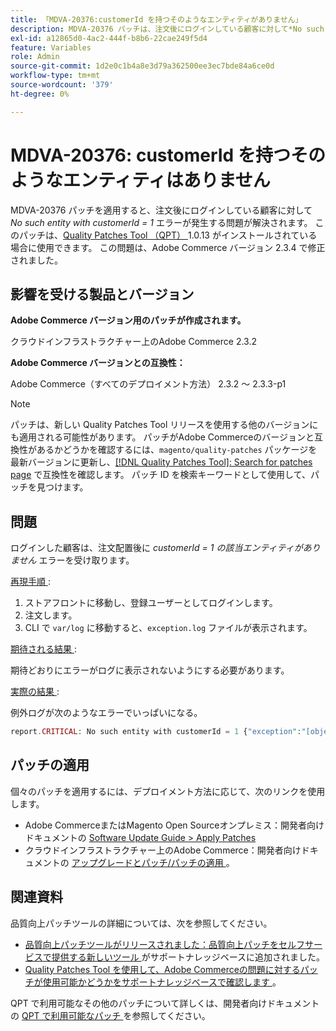 ```yaml
---
title: 「MDVA-20376:customerId を持つそのようなエンティティがありません」
description: MDVA-20376 パッチは、注文後にログインしている顧客に対して*No such entity with customerId = 1* エラーが発生する問題を解決します。 このパッチは、[Quality Patches Tool （QPT） ] （https://devdocs.magento.com/guides/v2.4/comp-mgr/patching.html#mqp） 1.0.13 がインストールされている場合に利用できます。 この問題は、Adobe Commerce バージョン 2.3.4 で修正されました。
exl-id: a12865d0-4ac2-444f-b8b6-22cae249f5d4
feature: Variables
role: Admin
source-git-commit: 1d2e0c1b4a8e3d79a362500ee3ec7bde84a6ce0d
workflow-type: tm+mt
source-wordcount: '379'
ht-degree: 0%

---
```


# MDVA-20376: customerId を持つそのようなエンティティはありません

MDVA-20376 パッチを適用すると、注文後にログインしている顧客に対して *No such entity with customerId = 1* エラーが発生する問題が解決されます。 このパッチは、[Quality Patches Tool （QPT） ](https://devdocs.magento.com/guides/v2.4/comp-mgr/patching.html#mqp)1.0.13 がインストールされている場合に使用できます。 この問題は、Adobe Commerce バージョン 2.3.4 で修正されました。

## 影響を受ける製品とバージョン

**Adobe Commerce バージョン用のパッチが作成されます。**

クラウドインフラストラクチャー上のAdobe Commerce 2.3.2

**Adobe Commerce バージョンとの互換性：**

Adobe Commerce（すべてのデプロイメント方法） 2.3.2 ～ 2.3.3-p1

>[!NOTE]
>
>パッチは、新しい Quality Patches Tool リリースを使用する他のバージョンにも適用される可能性があります。 パッチがAdobe Commerceのバージョンと互換性があるかどうかを確認するには、`magento/quality-patches` パッケージを最新バージョンに更新し、[[!DNL Quality Patches Tool]: Search for patches page](https://devdocs.magento.com/quality-patches/tool.html#patch-grid) で互換性を確認します。 パッチ ID を検索キーワードとして使用して、パッチを見つけます。

## 問題

ログインした顧客は、注文配置後に *customerId = 1 の該当エンティティがありません* エラーを受け取ります。

<u> 再現手順 </u>:

1. ストアフロントに移動し、登録ユーザーとしてログインします。
1. 注文します。
1. CLI で `var/log` に移動すると、`exception.log` ファイルが表示されます。

<u> 期待される結果 </u>:

期待どおりにエラーがログに表示されないようにする必要があります。

<u> 実際の結果 </u>:

例外ログが次のようなエラーでいっぱいになる。

```php
report.CRITICAL: No such entity with customerId = 1 {"exception":"[object] (Magento\\Framework\\Exception\\NoSuchEntityException(code: 0): No such entity with customerId = 1 at /mnt/data/home/nyarlaga/dev/232/vendor/magento/framework/Exception/NoSuchEntityException.php:50)"} []
```

## パッチの適用

個々のパッチを適用するには、デプロイメント方法に応じて、次のリンクを使用します。

* Adobe CommerceまたはMagento Open Sourceオンプレミス：開発者向けドキュメントの [Software Update Guide > Apply Patches](https://devdocs.magento.com/guides/v2.4/comp-mgr/patching/mqp.html)
* クラウドインフラストラクチャー上のAdobe Commerce：開発者向けドキュメントの [ アップグレードとパッチ/パッチの適用 ](https://devdocs.magento.com/cloud/project/project-patch.html)。

## 関連資料

品質向上パッチツールの詳細については、次を参照してください。

* [ 品質向上パッチツールがリリースされました：品質向上パッチをセルフサービスで提供する新しいツール ](/help/announcements/adobe-commerce-announcements/magento-quality-patches-released-new-tool-to-self-serve-quality-patches.md) がサポートナレッジベースに追加されました。
* [Quality Patches Tool を使用して、Adobe Commerceの問題に対するパッチが使用可能かどうかをサポートナレッジベースで確認します ](/help/support-tools/patches-available-in-qpt-tool/check-patch-for-magento-issue-with-magento-quality-patches.md)。

QPT で利用可能なその他のパッチについて詳しくは、開発者向けドキュメントの [QPT で利用可能なパッチ ](https://devdocs.magento.com/quality-patches/tool.html#patch-grid) を参照してください。
